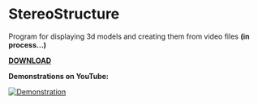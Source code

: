 # StereoStructure
 Program for displaying 3d models and creating them from video files <b>(in process...)</b>  
   
<b><a href="https://github.com/MrAlexeiMK/StereoStructure/raw/main/StereoStructure.msi">DOWNLOAD</b></a>  

<b>Demonstrations on YouTube:</b>
  
[![Demonstration](https://user-images.githubusercontent.com/25348980/167262043-9a2edd53-0c6b-419c-b898-a1b7dcae785d.png)](https://www.youtube.com/watch?v=4aomYTqI5K8)  
